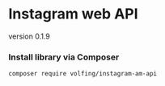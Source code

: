 # Instagram web API
version 0.1.9

### Install library via Composer
```
composer require volfing/instagram-am-api
```